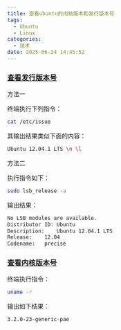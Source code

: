 ```yaml
---
title: 查看ubuntu的内核版本和发行版本号
tags:
  - Ubuntu
  - Linux
categories:
  - 技术
date: 2025-06-24 14:45:52
---
```


### [查看发行版本号](#1)

方法一

终端执行下列指令：

```bash
cat /etc/issue
```

其输出结果类似下面的内容：

```bash
Ubuntu 12.04.1 LTS \n \l
```

方法二

执行指令如下：

```bash
sudo lsb_release -a
```

输出结果：

```bash
No LSB modules are available.
Distributor ID:	Ubuntu
Description:	Ubuntu 12.04.1 LTS
Release:	12.04
Codename:	precise
```

### [查看内核版本号](#2)

终端执行指令：

```bash
uname -r
```

输出如下结果：

```bash
3.2.0-23-generic-pae
```
